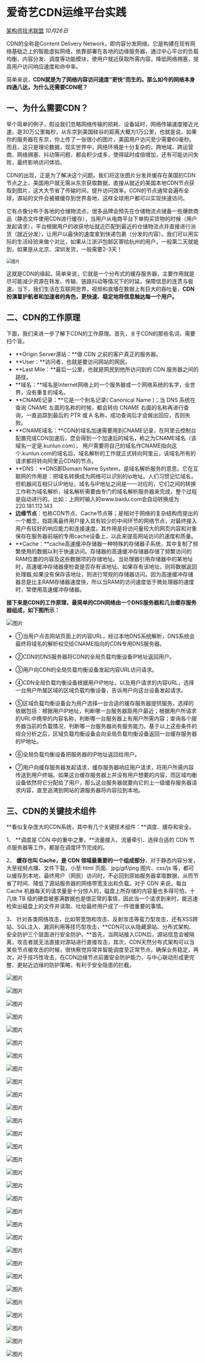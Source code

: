

# 爱奇艺CDN运维平台实践

[架构师技术联盟](javascript:void(0);) *10月26日*



CDN的全称是Content Delivery Network，即内容分发网络。它是构建在现有网络基础之上的智能虚拟网络，依靠部署在各地的边缘服务器，通过中心平台的负载均衡、内容分发、调度等功能模块，使用户就近获取所需内容，降低网络拥塞，提高用户访问响应速度和命中率。



简单来说，**CDN就是为了网络内容访问速度“更快“而生的。那么如今的网络本身四通八达，为什么还需要CDN呢？**



## 一、为什么需要CDN？

举个简单的例子，假设我们忽略网络传输的损耗、设备延时，网络传输速度接近光速，是30万公里每秒，从东京到美国硅谷的距离大概为1万公里，也就是说，如果你的服务器在东京，你上传了一张很小的图片，美国用户访问至少需要60毫秒。而且，这只是理论数据，现实世界中，网络环境是十分复杂的，跨地域、跨运营商、网络拥塞、抖动等问题，都会积少成多，使得延时成倍增加，还有可能访问失败，最终影响访问体验。

CDN的出现，正是为了解决这个问题。我们将这张图片分发并缓存在美国的CDN节点之上，美国用户就无需从东京获取数据，直接从就近的美国本地CDN节点获取到图片，这大大节省了传输时间，提升访问效率。CDN的节点通常会遍布全球，源站的文件会被被缓存到世界各地，这样全球用户都可以实现快速访问。

它有点像分布于各地的仓储物流点，很多品牌会预先在仓储物流点储备一些爆款商品（静态文件使用CDN进行缓存），当用户从电商平台下单购买货物的时候（用户发起请求），平台根据用户的收获地址就近匹配到最近的仓储物流点并直接进行派货（就近分发），让用户以最快的速度拿到快递包裹（分发的内容）。我们可以用实际的生活经验来做个对比，如果从江浙沪包邮区寄给杭州的用户，一般第二天就能到，如果是从北京、深圳发货，一般需要2-3天！



<img src="爱奇艺CDN运维平台实践.assets/640-1637053515195123.webp" alt="图片" style="zoom: 80%;" />



这就是CDN的缘起。简单来说，它就是一个分布式的缓存服务器，主要作用就是尽可能减少资源在转发、传输、链路抖动等情况下的时延，保障信息的连贯与极速。当下，我们生活在互联网世界，视频和直播在数据上有巨大的吞吐量，**CDN扮演着护航者和加速者的角色，更快速、稳定地将信息触达每一个用户。**



## 二、CDN的工作原理



下面，我们来进一步了解下CDN的工作原理。首先，关于CDN的那些名词，需要扫个盲。

- **Origin Server源站：**做 CDN 之前的客户真正的服务器。
- **User：**访问者，也就是要访问网站的网民。
- **Last Mile：**最后一公里，也就是网民到他所访问到的 CDN 服务器之间的路径。
- **域名：**域名是Internet网络上的一个服务器或一个网络系统的名字，全世界，没有重复的域名。
- **CNAME记录：**它是一个别名记录( Canonical Name )；当 DNS 系统在查询 CNAME 左面的名称的时候，都会转向 CNAME 右面的名称再进行查询，一直追踪到最后的 PTR 或 A 名称，成功查询后才会做出回应，否则失败。
- **CNAME域名：**CDN的域名加速需要用到CNAME记录，在阿里云控制台配置完成CDN加速后，您会得到一个加速后的域名，称之为CNAME域名（该域名一定是.kunlun.com）， 用户需要将自己的域名作CNAME指向这个.kunlun.com的域名后，域名解析的工作就正式转向阿里云，该域名所有的请求都将转向阿里云CDN的节点。
- **DNS：**DNS即Domain Name System，是域名解析服务的意思。它在互联网的作用是：把域名转换成为网络可以识别的ip地址。人们习惯记忆域名，但机器间互相只认IP地址，域名与IP地址之间是一一对应的，它们之间的转换工作称为域名解析，域名解析需要由专门的域名解析服务器来完成，整个过程是自动进行的。比如：上网时输入的www.baidu.com会自动转换成为220.181.112.143
- **边缘节点**：也称CDN节点、Cache节点等；是相对于网络的复杂结构而提出的一个概念，指距离最终用户接入具有较少的中间环节的网络节点，对最终接入用户有较好的响应能力和连接速度。其作用是将访问量较大的网页内容和对象保存在服务器前端的专用cache设备上，以此来提高网站访问的速度和质量。
- **Cache：**cache高速缓冲存储器一种特殊的存储器子系统，其中复制了频繁使用的数据以利于快速访问。存储器的高速缓冲存储器存储了频繁访问的RAM位置的内容及这些数据项的存储地址。当处理器引用存储器中的某地址时，高速缓冲存储器便检查是否存有该地址。如果存有该地址，则将数据返回处理器;如果没有保存该地址，则进行常规的存储器访问。因为高速缓冲存储器总是比主RAM存储器速度快，所以当RAM的访问速度低于微处理器的速度时，常使用高速缓冲存储器。



**接下来是CDN的工作原理，最简单的CDN网络由一个DNS服务器和几台缓存服务器组成，如下图所示：**



![图片](爱奇艺CDN运维平台实践.assets/640-1637053515195124.webp)



- ①当用户点击网站页面上的内容URL，经过本地DNS系统解析，DNS系统会最终将域名的解析权交给CNAME指向的CDN专用DNS服务器。

- ②CDN的DNS服务器将CDN的全局负载均衡设备IP地址返回用户。

- ③用户向CDN的全局负载均衡设备发起内容URL访问请求。

- ④CDN全局负载均衡设备根据用户IP地址，以及用户请求的内容URL，选择一台用户所属区域的区域负载均衡设备，告诉用户向这台设备发起请求。

- ⑤区域负载均衡设备会为用户选择一台合适的缓存服务器提供服务，选择的依据包括：根据用户IP地址，判断哪一台服务器距用户最近；根据用户所请求的URL中携带的内容名称，判断哪一台服务器上有用户所需内容；查询各个服务器当前的负载情况，判断哪一台服务器尚有服务能力。基于以上这些条件的综合分析之后，区域负载均衡设备会向全局负载均衡设备返回一台缓存服务器的IP地址。

- ⑥全局负载均衡设备把服务器的IP地址返回给用户。

- ⑦用户向缓存服务器发起请求，缓存服务器响应用户请求，将用户所需内容传送到用户终端。如果这台缓存服务器上并没有用户想要的内容，而区域均衡设备依然将它分配给了用户，那么这台服务器就要向它的上一级缓存服务器请求内容，直至追溯到网站的源服务器将内容拉到本地。

  



## 三、CDN的关键技术组件

**看似复杂庞大的CDN系统，其中有几个关键技术组件：**调度、缓存和安全。



1、 **调度是 CDN 中的重中之重，**流量接入、流量牵引、选择合适的 CDN 节点服务器等工作，都是在调度环节完成的。



2、 **缓存也叫 Cache，是 CDN 领域最重要的一个组成部分**，对于静态内容分发，大至视频点播、文件下载，小至 html 页面、jpg/gif/png 图片、css/js 等，都可以缓存到本地，最终用户（网民）访问时，不必回到原始服务器拿取数据，从而节省了时间、降低了源站服务器的网络带宽支出和负载。对于 CDN 来说，每台 Cache 机器每天的请求量是十分惊人的，磁盘上所存储的内容量也多得可怕，十几块 TB 级的硬盘被塞满数据也是很正常的事情，因此当一个请求到来时，能迅速检索出磁盘上的文件并读取、吐给最终用户成了一件很重要的事情。



3、 针对各类网络攻击，比如带宽饱和攻击、反射攻击等蛮力型攻击，还有XSS跨站、SQL注入、漏洞利用等技巧型攻击，**CDN可以从隐藏源站、分布式架构、安全防护三个层面进行安全防护。**首先，当网站接入CDN后，源站信息会被隔离，攻击者就无法直接对源站进行直接攻击，其次，CDN天然分布式架构可以当某些节点被攻击的时候，很快察觉异常并智能调度至正常节点，确保业务稳定，再次，对于技巧性攻击，在CDN边缘节点前置安全防护能力，与中心联动形成更完整、更贴近边缘的防护策略，有利于安全隐患的拦截。





![图片](爱奇艺CDN运维平台实践.assets/640-1637053515196125.webp)

![图片](爱奇艺CDN运维平台实践.assets/640-1637053515196126.webp)

![图片](爱奇艺CDN运维平台实践.assets/640-1637053515196127.webp)

![图片](爱奇艺CDN运维平台实践.assets/640-1637053515196128.webp)

![图片](爱奇艺CDN运维平台实践.assets/640-1637053515196129.webp)

![图片](爱奇艺CDN运维平台实践.assets/640-1637053515196130.webp)

![图片](爱奇艺CDN运维平台实践.assets/640-1637053515196131.webp)

![图片](爱奇艺CDN运维平台实践.assets/640-1637053515196132.webp)

![图片](爱奇艺CDN运维平台实践.assets/640-1637053515196133.webp)

![图片](爱奇艺CDN运维平台实践.assets/640-1637053515197134.webp)

![图片](爱奇艺CDN运维平台实践.assets/640-1637053515197135.webp)

![图片](爱奇艺CDN运维平台实践.assets/640-1637053515197136.webp)

![图片](爱奇艺CDN运维平台实践.assets/640-1637053515197137.webp)

![图片](爱奇艺CDN运维平台实践.assets/640-1637053515197138.webp)

![图片](爱奇艺CDN运维平台实践.assets/640-1637053515197139.webp)

![图片](爱奇艺CDN运维平台实践.assets/640-1637053515197140.webp)

![图片](爱奇艺CDN运维平台实践.assets/640-1637053515197141.webp)

![图片](爱奇艺CDN运维平台实践.assets/640-1637053515198142.webp)

![图片](爱奇艺CDN运维平台实践.assets/640-1637053515198143.webp)

![图片](爱奇艺CDN运维平台实践.assets/640-1637053515198144.webp)

![图片](爱奇艺CDN运维平台实践.assets/640-1637053515198145.webp)

![图片](爱奇艺CDN运维平台实践.assets/640-1637053515199146.webp)

![图片](爱奇艺CDN运维平台实践.assets/640-1637053515199147.webp)

![图片](爱奇艺CDN运维平台实践.assets/640-1637053515199148.webp)

![图片](爱奇艺CDN运维平台实践.assets/640-1637053515199149.webp)

![图片](爱奇艺CDN运维平台实践.assets/640-1637053515199150.webp)

![图片](爱奇艺CDN运维平台实践.assets/640-1637053515200151.webp)

![图片](爱奇艺CDN运维平台实践.assets/640-1637053515200152.webp)

![图片](爱奇艺CDN运维平台实践.assets/640-1637053515200153.webp)

![图片](爱奇艺CDN运维平台实践.assets/640-1637053515200154.webp)

